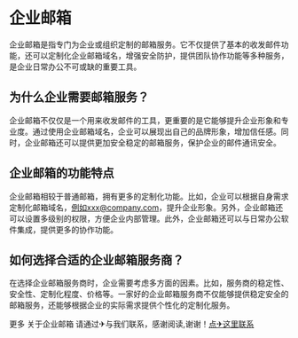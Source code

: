 # 企业邮箱

企业邮箱是指专门为企业或组织定制的邮箱服务。它不仅提供了基本的收发邮件功能，还可以定制化企业邮箱域名，增强安全防护，提供团队协作功能等多种服务，是企业日常办公不可或缺的重要工具。

## 为什么企业需要邮箱服务？

企业邮箱不仅仅是一个用来收发邮件的工具，更重要的是它能够提升企业形象和专业度。通过使用企业邮箱域名，企业可以展现出自己的品牌形象，增加信任感。同时，企业邮箱还可以提供更加安全稳定的邮箱服务，保护企业的邮件通讯安全。

## 企业邮箱的功能特点

企业邮箱相较于普通邮箱，拥有更多的定制化功能。比如，企业可以根据自身需求定制化邮箱域名，例如xxx@company.com，提升企业形象。另外，企业邮箱还可以设置多级别的权限，方便企业内部管理。此外，企业邮箱还可以与日常办公软件集成，提供更多的协作功能。

## 如何选择合适的企业邮箱服务商？

在选择企业邮箱服务商时，企业需要考虑多方面的因素。比如，服务商的稳定性、安全性、定制化程度、价格等。一家好的企业邮箱服务商不仅能够提供稳定安全的邮箱服务，还能够根据企业的实际需求提供个性化的定制化服务。

更多 关于企业邮箱 请通过✈与我们联系，感谢阅读,谢谢！[点✈这里联系](https://cc.k02.cc)